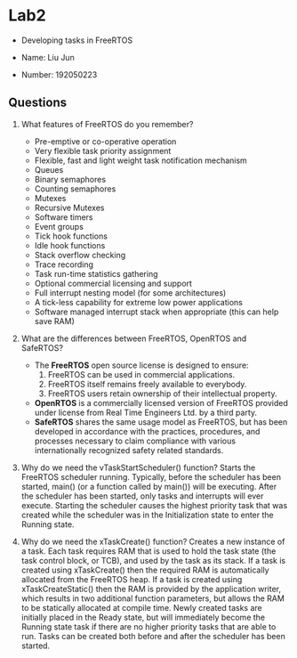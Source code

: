 # Lab2 
* Developing tasks in FreeRTOS

* Name: Liu Jun
* Number: 192050223

## Questions

1. What features of FreeRTOS do you remember?
   - Pre-emptive or co-operative operation 
   - Very flexible task priority assignment 
   - Flexible, fast and light weight task notification mechanism 
   - Queues 
   - Binary semaphores 
   - Counting semaphores 
   - Mutexes 
   - Recursive Mutexes 
   - Software timers 
   - Event groups 
   - Tick hook functions 
   - Idle hook functions 
   - Stack overflow checking 
   - Trace recording 
   - Task run-time statistics gathering
   - Optional commercial licensing and support 
   - Full interrupt nesting model (for some architectures) 
   - A tick-less capability for extreme low power applications 
   - Software managed interrupt stack when appropriate (this can help save RAM)

2. What are the differences between FreeRTOS, OpenRTOS and SafeRTOS?
   - The **FreeRTOS** open source license is designed to ensure:
     1. FreeRTOS can be used in commercial applications.
     2. FreeRTOS itself remains freely available to everybody.
     3. FreeRTOS users retain ownership of their intellectual property.
   - **OpenRTOS** is a commercially licensed version of FreeRTOS provided under license from Real Time Engineers Ltd. by a third party.
   - **SafeRTOS** shares the same usage model as FreeRTOS, but has been developed in accordance with the practices, procedures, and processes necessary to claim compliance with various internationally recognized safety related standards.

3. Why do we need the vTaskStartScheduler() function?
   Starts the FreeRTOS scheduler running.
   Typically, before the scheduler has been started, main() (or a function called by main()) will be executing. After the scheduler has been started, only tasks and interrupts will ever execute.
   Starting the scheduler causes the highest priority task that was created while the scheduler was in the Initialization state to enter the Running state.

4. Why do we need the xTaskCreate() function?
   Creates a new instance of a task.
   Each task requires RAM that is used to hold the task state (the task control block, or TCB), and used by the task as its stack. If a task is created using xTaskCreate() then the required RAM is automatically allocated from the FreeRTOS heap. If a task is created using xTaskCreateStatic() then the RAM is provided by the application writer, which results in two additional function parameters, but allows the RAM to be statically allocated at compile time.
   Newly created tasks are initially placed in the Ready state, but will immediately become the Running state task if there are no higher priority tasks that are able to run.
   Tasks can be created both before and after the scheduler has been started.
